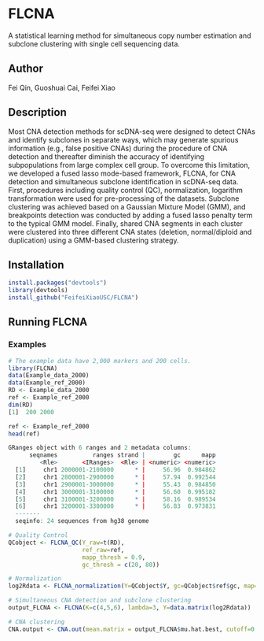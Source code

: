 # FLCNA
A statistical learning method for simultaneous copy number estimation and subclone clustering with single cell sequencing data.

## Author
Fei Qin, Guoshuai Cai, Feifei Xiao

## Description
Most CNA detection methods for scDNA-seq were designed to detect CNAs and identify subclones in separate ways, which may generate spurious information (e.g., false positive CNAs) during the procedure of CNA detection and thereafter diminish the accuracy of identifying subpopulations from large complex cell group. To overcome this limitation, we developed a fused lasso mode-based framework, FLCNA, for CNA detection and simultaneous subclone identification in scDNA-seq data. First, procedures including quality control (QC), normalization, logarithm transformation were used for pre-processing of the datasets. Subclone clustering was achieved based on a Gaussian Mixture Model (GMM), and breakpoints detection was conducted by adding a fused lasso penalty term to the typical GMM model. Finally, shared CNA segments in each cluster were clustered into three different CNA states (deletion, normal/diploid and duplication) using a GMM-based clustering strategy.

## Installation
```r
install.packages("devtools")
library(devtools)
install_github("FeifeiXiaoUSC/FLCNA")
```

## Running FLCNA
### Examples

```r
# The example data have 2,000 markers and 200 cells.
library(FLCNA)
data(Example_data_2000)
data(Example_ref_2000)
RD <- Example_data_2000
ref <- Example_ref_2000
dim(RD)
[1]  200 2000
```


```r
ref <- Example_ref_2000
head(ref)

GRanges object with 6 ranges and 2 metadata columns:
      seqnames          ranges strand |        gc      mapp
         <Rle>       <IRanges>  <Rle> | <numeric> <numeric>
  [1]     chr1 2000001-2100000      * |     56.96  0.984862
  [2]     chr1 2800001-2900000      * |     57.94  0.992544
  [3]     chr1 2900001-3000000      * |     55.43  0.984850
  [4]     chr1 3000001-3100000      * |     56.60  0.995182
  [5]     chr1 3100001-3200000      * |     58.16  0.989534
  [6]     chr1 3200001-3300000      * |     56.83  0.973831
  -------
  seqinfo: 24 sequences from hg38 genome
```

```r
# Quality Control 
QCobject <- FLCNA_QC(Y_raw=t(RD), 
                     ref_raw=ref,
                     mapp_thresh = 0.9,
                     gc_thresh = c(20, 80))
```

```r
# Normalization
log2Rdata <- FLCNA_normalization(Y=QCobject$Y, gc=QCobject$ref$gc, map=QCobject$ref$mapp)
```
```r
# Simultaneous CNA detection and subclone clustering
output_FLCNA <- FLCNA(K=c(4,5,6), lambda=3, Y=data.matrix(log2Rdata))
```
```r
# CNA clustering
CNA.output <- CNA.out(mean.matrix = output_FLCNA$mu.hat.best, cutoff=0.35, L=100)
```

